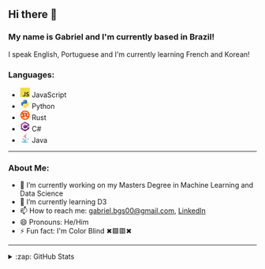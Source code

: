 ## Hi there 👋

### My name is Gabriel and I'm currently based in Brazil!

I speak English, Portuguese and I'm currently learning French and Korean!

### Languages:
- <img src="https://raw.githubusercontent.com/GabrielBG0/GabrielBG0/main/SVGs/JavaScript.svg" width="20" /> JavaScript
- <img src="https://raw.githubusercontent.com/GabrielBG0/GabrielBG0/main/SVGs/Python.svg" width="20" /> Python
- <img src="https://raw.githubusercontent.com/GabrielBG0/GabrielBG0/main/SVGs/Rust.svg" width="20" /> Rust
- <img src="https://raw.githubusercontent.com/GabrielBG0/GabrielBG0/main/SVGs/CSharp.svg" width="20" /> C#
- <img src="https://raw.githubusercontent.com/GabrielBG0/GabrielBG0/main/SVGs/Java.svg" width="20" /> Java

---

### About Me:
- 🔭 I’m currently working on my Masters Degree in Machine Learning and Data Science
- 🌱 I’m currently learning D3
- 📫 How to reach me: <gabriel.bgs00@gmail.com>, [LinkedIn](https://www.linkedin.com/in/gabrielbgutierrez/)
- 😄 Pronouns: He/Him
- ⚡ Fun fact: I'm Color Blind ✖🟩🟥✖

---

<details>
  </br>
  <summary>:zap: GitHub Stats</summary>

  <img height="180" src="https://github-readme-stats.vercel.app/api?username=GabrielBG0&theme=tokyonight&show_icons=true&count_private=true"/>
  <img height="180" src="https://github-readme-stats.vercel.app/api/top-langs/?username=GabrielBG0&layout=compact&theme=tokyonight&hide=jupyter%20notebook,ShaderLab&langs_count=8"/>

</details>
